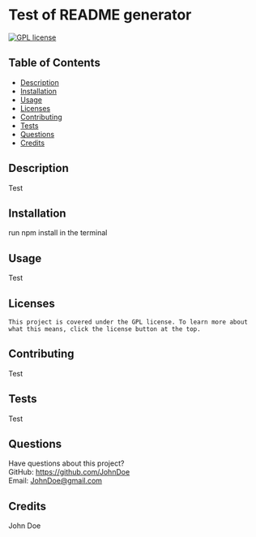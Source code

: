 # Test of README generator
  [![GPL license](https://img.shields.io/badge/License-GPL-blue.svg)](http://perso.crans.org/besson/LICENSE.html)
  ## Table of Contents
  * [Description](#description)
  * [Installation](#installation)
  * [Usage](#usage)
  * [Licenses](#licenses)
  * [Contributing](#contributing)
  * [Tests](#tests)
  * [Questions](#questions)
  * [Credits](#credits)
  ## Description
  Test
  ## Installation
  run npm install in the terminal
  ## Usage
  Test
  ## Licenses
    This project is covered under the GPL license. To learn more about what this means, click the license button at the top.
  ## Contributing
  Test
  ## Tests
  Test
  ## Questions
  Have questions about this project?  
  GitHub: https://github.com/JohnDoe  
  Email: JohnDoe@gmail.com
  ## Credits
  John Doe
